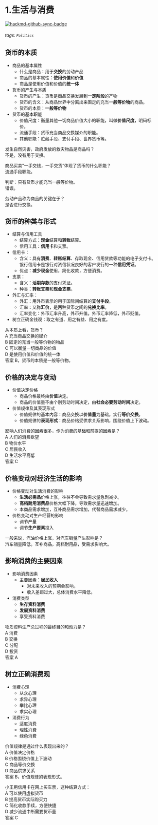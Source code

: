 # 1.生活与消费  

[![hackmd-github-sync-badge](https://hackmd.io/VRnMJX_KRfeBpEkYJbSpHQ/badge)](https://hackmd.io/VRnMJX_KRfeBpEkYJbSpHQ)

  
###### tags: `Politics`

## 货币的本质  
  
- 商品的基本属性  
  - 什么是商品：用于**交换**的劳动产品  
  - 商品的基本属性：**使用价值**和**价值**  
  - 商品是使用价值和价值的**统一体**  
- 货币的产生与本质  
  - 货币的产生：货币是商品交换发展到**一定阶段**的产物  
  - 货币的含义：从商品世界中分离出来固定的充当**一般等价物**的商品。  
  - 货币的本质：**一般等价物**  
- 货币的基本职能  
  - 价值尺度：衡量其他一切商品价值大小的职能，叫做**价值尺度**，明码标价。  
  - 流通手段：货币充当商品交换媒介的职能。  
  - 其他职能：贮藏手段、支付手段、世界货币等。  
  
发生自然灾害，政府发放的救灾物品是商品吗？  
不是，没有用于交换。  
  
商品买卖“一手交钱，一手交货”体现了货币的什么职能？  
流通手段职能。  
  
判断：只有货币才能充当一般等价物。  
错误。  
  
劳动产品称为商品的关键在于？  
是否进行交换。  
  
## 货币的种类与形式  
  
- 结算与信用工具  
  - 结算方式：**现金**结算和**转账**结算。  
  - 信用工具：**信用卡**和支票。  
- 信用卡：  
  - 含义：具有**消费**、**转账结算**、存取现金、信用贷款等功能的电子支付卡。银行信用卡是银行对资信状况良好的客户发行的一种**信用凭证**。  
  - 优点：**减少现金**使用，简化收款，方便消费。  
- 支票：  
  - 含义：**活期存款**的支付凭证。  
  - 种类：**转账支票**和**现金支票**。  
- 外汇与汇率：  
  - 外汇：用外币表示的用于国际间结算的**支付手段**。  
  - 汇率：又称**汇价**，是两种货币之间的**兑换比率**。  
  - 汇率变化：外币汇率升高，外币升值。外币汇率降低，外币贬值。  
- 树立正确金钱观：取之有道、用之有益、用之有度。  
  
从本质上看，货币？  
A 充当商品交换的媒介  
B 固定的充当一般等价物的物品  
C 可以衡量一切商品的价值  
D 是使用价值和价值的统一体  
答案 B，货币的本质是一般等价物。  
  
## 价格的决定与变动  
  
- 价值决定价格  
  - 商品价格最终由**价值**决定。  
  - 商品的价值量不由个别劳动时间决定，由**社会必要劳动时间**决定。  
- 价值规律及其表现形式  
  - 价值规律的基本内容：商品交换以**价值量**为基础，实行**等价交换**。  
  - 价值规律的**表现形式**：商品价格受供求关系影响，围绕价值上下波动。  
  
影响人们消费的因素很多，作为消费的基础和前提的因素是？  
A 人们的消费欲望  
B 物价水平  
C 居民收入  
D 生活水平高低  
答案 C  
  
## 价格变动对经济生活的影响  
  
- 价格变动对生活消费的影响  
  - **生活必需品**价格上涨，往往不会导致需求量急剧减少。  
  - **高档耐用消费品**价格大幅下降，导致需求量迅速增加。  
  - 本商品需求增加，互补商品需求增加，代替商品需求减少。  
- 价格变动对生产经营的影响  
  - 调节产量  
  - 调节**生产要素**投入  
  
一般来说，汽油价格上涨，对汽车销量产生影响是？  
汽车销量降低。互补商品，高档耐用品，受需求影响大。  
  
## 影响消费的主要因素  
  
- 影响消费因素  
  - 主要因素：**居民收入**  
    - 对未来收入的预期会影响。  
    - 收入差距过大，总体消费水平降低。  
- 消费类型  
  - **生存资料消费**  
  - **发展资料消费**  
  - 享受资料消费  

物质资料生产总过程的最终目的和动力是？  
A 消费  
B 交换  
C 分配  
D 投资  
答案 A  
  
## 树立正确消费观  
  
- 消费心理  
  - 从众心理  
  - 求异心理  
  - 攀比心理  
  - 求实心理  
- 消费行为  
  - 适度消费  
  - 理性消费  
  - 绿色消费  
  
价值规律是通过什么表现出来的？  
A 价值决定价格  
B 价格围绕价值上下波动  
C 商品等价交换  
D 商品供求关系  
答案 B，价值规律的表现形式。  
  
小王用信用卡在网上买车票，这种结算方式：  
A 可以使用虚拟货币  
B 提高货币实际购买力  
C 简化收款手续，方便快捷  
D 减少流通中所需要货币量  
答案 C